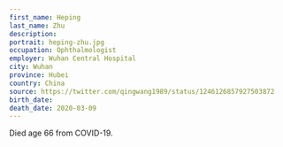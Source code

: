 ```yaml
---
first_name: Heping
last_name: Zhu
description: 
portrait: heping-zhu.jpg
occupation: Ophthalmologist
employer: Wuhan Central Hospital
city: Wuhan
province: Hubei
country: China
source: https://twitter.com/qingwang1989/status/1246126857927503872
birth_date: 
death_date: 2020-03-09
---
```


Died age 66 from COVID-19.